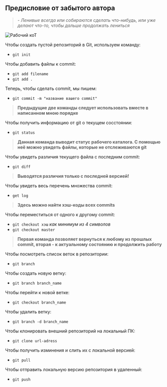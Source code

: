 ## Предисловие от забытого автора
>*- Ленивые всегда или собираются сделать что-нибудь, или уже делают что-то, чтобы дальше продолжать лениться*

![Рабочий коТ](https://s00.yaplakal.com/pics/pics_original/2/1/2/4636212.jpg)


Чтобы создать пустой репозиторий в Git, используем команду:  
*  `git init ` 

Чтобы добавить файлы к commit:  
* `git add filename  `
* `git add .`

Теперь, чтобы сделать commit, мы пишем:
- `git commit -m "название вашего commit"`

>**Предыдущие две команды следует использовать вместе в написанном мною порядке**

Чтобы получить информацию от git о текущем сосстоянии:
- `git status`

>**Данная команда выводит статус рабочего каталога. С помощью неё можно увидеть файлы, которые не отслеживаются git**

Чтобы увидеть различия текущего файла с последним commit:
- `git diff`

>**Выводятся различия только с последней версией!**

Чтобы увидеть весь перечень множества commit:
- `get log`

>**Здесь можно найти хэш-коды всех commits**

Чтобы переместиться от одного к другому commit:
- `git checkout хэш` *как минимум из 4 символов*  
- `git checkout master`

>**Первая команда позволяет вернуться к любому из прошлых commit, вторая - к актуальному состоянию и продолжить работу**

Чтобы посмотреть список веток в репозитории:
* `git branch`

Чтобы создать новую ветку:
* `git branch branch_name`

Чтобы перейти к новой ветке:
* `git checkout branch_name`

Чтобы удалить ветку:
* `git branch -d branch_name`

Чтобы клонировать внешний репозиторий на локальный ПК:
* `git clone url-adress`

Чтобы получить изминения и слить их с локальной версией:
* `git pull`

Чтобы отправить локальную версию репозитория в удаленный:
* `git push`